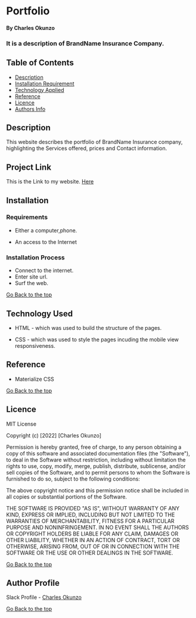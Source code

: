 # Portfolio

#### By Charles Okunzo
### It is a description of BrandName Insurance Company.

## Table of Contents

+ [Description](#description)
+ [Installation Requirement](#Installation)
+ [Technology Applied](#technology-applied)
+ [Reference](#reference)
+ [Licence](#licence)
+ [Authors Info](#author-Info)

## Description
<p>This website describes the portfolio of BrandName Insurance company, highlighting the Services offered, prices and Contact information.</p>

## Project Link
This is the Link to my website. [Here](url)

## Installation

### Requirements

* Either a computer,phone.

* An access to the Internet

### Installation Process
* Connect to the internet.
* Enter site url.
* Surf the web. 

[Go Back to the top](#portfolio)


## Technology Used
* HTML - which was used to build the structure of the pages.

* CSS - which was used to style the pages incuding the mobile view responsiveness.

## Reference
* Materialize CSS

[Go Back to the top](#portfolio)

## Licence

MIT License

Copyright (c) [2022] [Charles Okunzo]

Permission is hereby granted, free of charge, to any person obtaining a copy
of this software and associated documentation files (the "Software"), to deal
in the Software without restriction, including without limitation the rights
to use, copy, modify, merge, publish, distribute, sublicense, and/or sell
copies of the Software, and to permit persons to whom the Software is
furnished to do so, subject to the following conditions:

The above copyright notice and this permission notice shall be included in all
copies or substantial portions of the Software.

THE SOFTWARE IS PROVIDED "AS IS", WITHOUT WARRANTY OF ANY KIND, EXPRESS OR
IMPLIED, INCLUDING BUT NOT LIMITED TO THE WARRANTIES OF MERCHANTABILITY,
FITNESS FOR A PARTICULAR PURPOSE AND NONINFRINGEMENT. IN NO EVENT SHALL THE
AUTHORS OR COPYRIGHT HOLDERS BE LIABLE FOR ANY CLAIM, DAMAGES OR OTHER
LIABILITY, WHETHER IN AN ACTION OF CONTRACT, TORT OR OTHERWISE, ARISING FROM,
OUT OF OR IN CONNECTION WITH THE SOFTWARE OR THE USE OR OTHER DEALINGS IN THE
SOFTWARE.

[Go Back to the top](#portfolio)

## Author Profile 

Slack Profile - [Charles Okunzo](CharlesOkunzo)

[Go Back to the top](#portfolio)